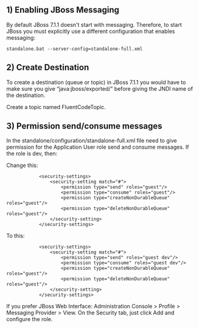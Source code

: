## 1) Enabling JBoss Messaging ##

By default JBoss 7.1.1 doesn't start with messaging.
Therefore, to start JBoss you must explicitly use a different configuration that enables messaging:

    standalone.bat --server-config=standalone-full.xml

## 2) Create Destination ##

To create a destination (queue or topic) in JBoss 7.1.1 you would have to make sure you give “java:jboss/exported/” before giving the 
JNDI name of the destination. 

Create a topic named FluentCodeTopic.

## 3) Permission  send/consume messages ##

In the standalone/configuration/standalone-full.xml file need to give permission for the Application User role send 
and consume messages. If the role is dev, then:

Change this:

                <security-settings>
                    <security-setting match="#">
                        <permission type="send" roles="guest"/>
                        <permission type="consume" roles="guest"/>
                        <permission type="createNonDurableQueue" roles="guest"/>
                        <permission type="deleteNonDurableQueue" roles="guest"/>
                    </security-setting>
                </security-settings>

To this:

                <security-settings>
                    <security-setting match="#">
                        <permission type="send" roles="guest dev"/>
                        <permission type="consume" roles="guest dev"/>
                        <permission type="createNonDurableQueue" roles="guest"/>
                        <permission type="deleteNonDurableQueue" roles="guest"/>
                    </security-setting>
                </security-settings>
                
If you prefer JBoss Web Interface:  Administration Console > Profile > Messaging Provider > View.
On the Security tab, just click Add  and configure the role.
